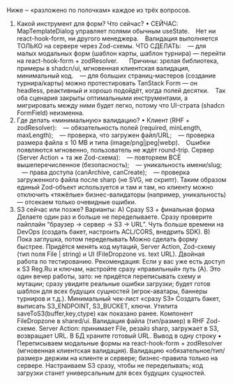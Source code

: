 Ниже ‒ «разложено по полочкам» каждое из трёх вопросов.

1. Какой инструмент для форм? Что сейчас?
   • СЕЙЧАС: MapTemplateDialog управляет полями обычным useState.
     Нет ни react-hook-form, ни другого менеджера.
     Валидация выполняется ТОЛЬКО на сервере через Zod-схемы.
   ЧТО СДЕЛАТЬ:
     — для малых модальных форм (шаблон карты, шаблон турнира) — перейти на react-hook-form + zodResolver.
       Причины: зрелая библиотека, примеры в shadcn/ui, мгновенная клиентская валидация, минимальный код.
     — для больших страниц-мастеров (создание турнира/карты) можно протестировать TanStack Form — он headless, реактивный и хорошо подойдёт, когда полей десятки.
     Так оба сценария закрыты оптимальными инструментами, а мигрировать между ними будет легко, потому что UI-страта (shadcn FormField) неизменна.
2. Где делать «минимальную» валидацию?
   • Клиент (RHF + zodResolver):
     — обязательность полей (required, minLength, maxLength);
     — проверка, что загружен файл/URL;
     — проверка размера файла ≤ 10 MB и типа (image/png|jpeg|webp).
     Ошибки появляются мгновенно, пользователь не ждёт round-trip.
   Сервер (Server Action + та же Zod-схема):
     — повторяем ВСЁ вышеперечисленное (безопасность);
     — уникальность имени/slug;
     — права доступа (canArchive, canCreate);
     — проверка загруженного файла после sharp (не SVG, не скрипт).
   Таким образом единый Zod-объект используется и там и там, но клиенту можно отключить «тяжёлые» бизнес-валидаторы (например, уникальность) — отсекаем только очевидные ошибки.
3. S3 сейчас или позже?
   Варианты:
   A) Сразу S3 + финальная форма
   Делаете один раз и больше не переделываете.
   Сразу проверите пайплайн “браузер → сервер → S3 → URL”.
   Чуть больше времени на DevOps (создать бакет, настроить ACL/CORS, внедрить SDK).
   B) Пока заглушка, потом переделывать
   Можно сделать форму быстрее.
   Придётся менять код мутаций, Server Action, Zod-схему (тип поля File | string) и UI (FileDropzone vs. text URL).
   Двойная работа по тестированию.
   Рекомендация: Если у вас уже есть доступ к S3 Reg.Ru и ключам, настройте сразу «правильный» путь (A). Это один вечер работы, зато:
   не придётся переписывать схему и мутации;
   сразу увидите реальные ошибки загрузки;
   будет готов шаблон для всех будущих сущностей (игрок-аватары, баннеры турниров и т.д.).
   Минимальный чек-лист «сразу S3»
   Создать бакет, выписать S3_ENDPOINT, S3_BUCKET, ключи.
   Утилита saveToS3(buffer,key,ctype) как показано ранее.
   Компонент FileDropzone в shared/ui.
   Валидация файла (тип/размер) в RHF Zod-схеме.
   Server Action:
   принимает File,
   резайз sharp,
   загружает в S3,
   возвращает URL.
   В БД храните готовый URL.
   Вывод в одну строку
   • Переписываем модальные формы на react-hook-form + zodResolver (мгновенная клиентская валидация).
   Валидацию «обязательное/тип/размер» держим на клиенте и сервере; бизнес-правила только на сервере.
   Настраиваем S3 сразу, чтобы не переделывать; код загрузки станет универсальным для всех будущих сущностей.
